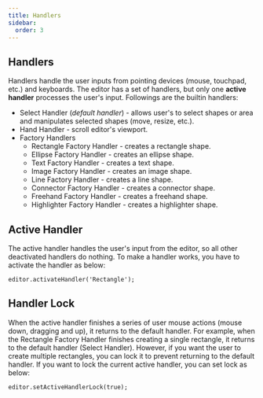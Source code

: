 ```yaml
---
title: Handlers
sidebar:
  order: 3
---
```


## Handlers

Handlers handle the user inputs from pointing devices (mouse, touchpad, etc.) and keyboards. The editor has a set of handlers, but only one __active handler__ processes the user's input. Followings are the builtin handlers:

- Select Handler (_default handler_) - allows user's to select shapes or area and manipulates selected shapes (move, resize, etc.).
- Hand Handler - scroll editor's viewport.
- Factory Handlers
  - Rectangle Factory Handler - creates a rectangle shape.
  - Ellipse Factory Handler - creates an ellipse shape.
  - Text Factory Handler - creates a text shape.
  - Image Factory Handler - creates an image shape.
  - Line Factory Handler - creates a line shape.
  - Connector Factory Handler - creates a connector shape.
  - Freehand Factory Handler - creates a freehand shape.
  - Highlighter Factory Handler - creates a highlighter shape.

## Active Handler

The active handler handles the user's input from the editor, so all other deactivated handlers do nothing. To make a handler works, you have to activate the handler as below:

```tsx
editor.activateHandler('Rectangle');
```

## Handler Lock

When the active handler finishes a series of user mouse actions (mouse down, dragging and up), it returns to the default handler. For example, when the Rectangle Factory Handler finishes creating a single rectangle, it returns to the default handler (Select Handler). However, if you want the user to create multiple rectangles, you can lock it to prevent returning to the default handler. If you want to lock the current active handler, you can set lock as below:

```tsx
editor.setActiveHandlerLock(true);
```
